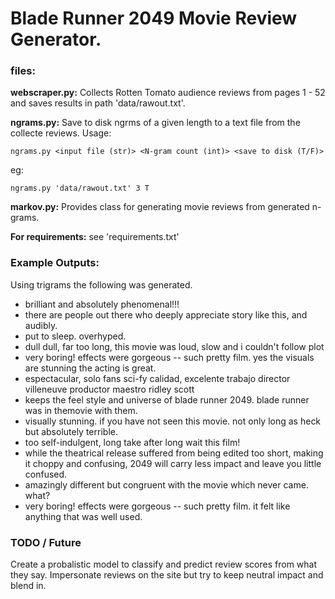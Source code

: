 # Blade Runner 2049 Movie Review Generator.

### files:

**webscraper.py:**
Collects Rotten Tomato audience reviews from pages 1 - 52 and saves results in path 'data/rawout.txt'.

**ngrams.py:** Save to disk ngrms of a given length to a text file from the collecte reviews. Usage:

	ngrams.py <input file (str)> <N-gram count (int)> <save to disk (T/F)>
eg:

	ngrams.py 'data/rawout.txt' 3 T

**markov.py:** Provides class for generating movie reviews from generated n-grams.

**For requirements:** see 'requirements.txt'

### Example Outputs:

Using trigrams the following was generated.

* brilliant and absolutely phenomenal!!!
* there are people out there who deeply appreciate story like this, and audibly.
* put to sleep. overhyped.
* dull dull, far too long, this movie was loud, slow and i couldn't follow plot
* very boring! effects were gorgeous -- such pretty film. yes the visuals are stunning the acting is great.
* espectacular, solo fans sci-fy calidad, excelente trabajo director villeneuve productor maestro ridley scott
* keeps the feel style and universe of blade runner 2049. blade runner was in themovie with them.
* visually stunning. if you have not seen this movie. not only long as heck but absolutely terrible.
* too self-indulgent, long take after long wait this film!
* while the theatrical release suffered from being edited too short, making it choppy and confusing, 2049 will carry less impact and leave you little confused.
* amazingly different but congruent with the movie which never came. what?
* very boring! effects were gorgeous -- such pretty film. it felt like anything that was well used.


### TODO / Future

Create a probalistic model to classify and predict review scores from what they say. Impersonate reviews on the site but try to keep neutral impact and blend in.